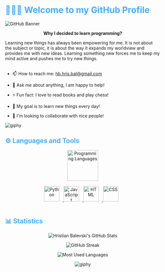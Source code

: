 <h1 style="color: #44AEFB;"> 👨🏻‍💻 Welcome to my GitHub Profile </h1>

![GitHub Banner](https://user-images.githubusercontent.com/114162692/232827659-6ae658b0-678b-42fc-81f3-f9573f3af89b.png)
<p align:"center" style="text-align: justify; margin: 0 50px; font-size: 17px;" >
                                              <p align="center"><strong>Why I decided to learn programming?</strong> </p> 
Learning new things has always been empowering for me. It is not about the subject or topic, it is about the way it expands my worldview and provides me with new ideas. Learning something new forces me to keep my mind active and pushes me to try new things.
<br>
<br>
<div align="left">
  
- 📫 How to reach me: hb.hris.bal@gmail.com

- 💬 Ask me about anything, I am happy to help!

- ⚡ Fun fact: I love to read books and play chess!

- 🎯 My goal is to learn new things every day!

- 🤝 I'm looking to collaborate with nice people!

![giphy](https://user-images.githubusercontent.com/114162692/208070134-ffa1527c-d937-4258-a3c4-b0b99bdc5171.gif)
</div>
</p> 
<h2 style="color: #44AEFB">⚙️ Languages and Tools</h2>
<div align="center" style="display:block;">
    <img width="100px" alt="Programming Languages" src="https://user-images.githubusercontent.com/78341798/194531121-47b0119a-ce00-439d-b586-125f86acb098.png"/> 
</div>
<br>   
<!-- Icons Resources -->
<!-- https://devicon.dev/ -->
<!-- https://cdn.jsdelivr.net/npm/simple-icons@v3/icons/ -->
<div align="center">
   <a href="https://www.python.org/" target="_blank" rel="noreferrer">
      <img  alt="Python" height="50px" style="padding-right:10px;" src="https://cdn.jsdelivr.net/gh/devicons/devicon/icons/python/python-original.svg"/>
  </a>
  <a href="https://developer.mozilla.org/en-US/docs/Web/JavaScript" target="_blank" rel="noreferrer">
      <img  alt="JavaScript" height="50px" style="padding-right:10px;" src="https://cdn.jsdelivr.net/gh/devicons/devicon/icons/javascript/javascript-plain.svg"/>
     <a href="https://developer.mozilla.org/en-US/docs/Web/HTML" target="_blank" rel="noreferrer">
      <img  alt="HTML" height="50px" style="padding-right:10px;" src="https://cdn.jsdelivr.net/gh/devicons/devicon/icons/html5/html5-original.svg"/>
  </a>
  <a href="https://developer.mozilla.org/en-US/docs/Web/CSS" target="_blank" rel="noreferrer">
      <img  alt="CSS" height="50px" style="padding-right:10px;" src="https://cdn.jsdelivr.net/gh/devicons/devicon/icons/css3/css3-original.svg"/>
  </a>
    </div>
<br>
<h2 style="color: #44AEFB">📊 Statistics</h2>
  <div class="stats" align="center">

![Hristian Balevski's GitHub Stats](https://github-readme-stats.vercel.app/api?username=hristianbalevski&hide=stars&count_private=true&show_icons=true&theme=chartreuse-dark&border_radius=20)

![GitHub Streak](https://streak-stats.demolab.com?user=hristianbalevski&count_private=true&theme=chartreuse-dark&border_radius=20)

<!-- ![Most Used Languages](https://github-readme-stats.vercel.app/api/top-langs/?username=hristianbalevski&show_icons=true&theme=chartreuse-dark&border_radius=20) -->
    
<!-- compact programming languages layout -->
![Most Used Languages](https://github-readme-stats.vercel.app/api/top-langs/?username=hristianbalevski&layout=compact&show_icons=true&theme=chartreuse-dark&border_radius=20)

![giphy](https://user-images.githubusercontent.com/114162692/208071627-44e7cbf0-5a20-424e-9664-982386cb4bf5.gif)
</div>
    
